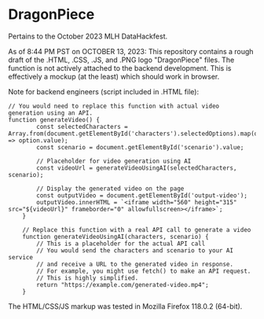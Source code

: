 # DragonPiece
Pertains to the October 2023 MLH DataHackfest.

As of 8:44 PM PST on OCTOBER 13, 2023:
This repository contains a rough draft of the .HTML, .CSS, .JS, and .PNG logo "DragonPiece" files.
The function is not actively attached to the backend development. This is effectively a mockup (at the least) which should work in browser. 

Note for backend engineers (script included in .HTML file):
    
    // You would need to replace this function with actual video generation using an API.
    function generateVideo() {
            const selectedCharacters = Array.from(document.getElementById('characters').selectedOptions).map(option => option.value);
            const scenario = document.getElementById('scenario').value;

            // Placeholder for video generation using AI
            const videoUrl = generateVideoUsingAI(selectedCharacters, scenario);

            // Display the generated video on the page
            const outputVideo = document.getElementById('output-video');
            outputVideo.innerHTML = `<iframe width="560" height="315" src="${videoUrl}" frameborder="0" allowfullscreen></iframe>`;
        }

        // Replace this function with a real API call to generate a video
        function generateVideoUsingAI(characters, scenario) {
            // This is a placeholder for the actual API call
            // You would send the characters and scenario to your AI service
            // and receive a URL to the generated video in response.
            // For example, you might use fetch() to make an API request.
            // This is highly simplified.
            return "https://example.com/generated-video.mp4";
        }


The HTML/CSS/JS markup was tested in Mozilla Firefox 118.0.2 (64-bit).

